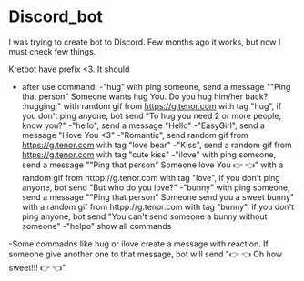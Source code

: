 # Discord_bot
I was trying to create bot to Discord. Few months ago it works, but now I must check few things.

Kretbot have prefix <3. It should
- after use command:
    -"hug" with ping someone, send a message ""Ping that person" Someone wants hug You. Do you hug him/her back? :hugging:" with random gif from https://g.tenor.com  with tag "hug", if you don't ping anyone, bot send "To hug you need 2 or more people, know you?" 
    -"hello", send a message "Hello"
    -"EasyGirl", send a message "I love You <3"
    -"Romantic", send random gif from https://g.tenor.com  with tag "love bear"
    -"Kiss", send a random gif from https://g.tenor.com  with tag "cute kiss"
    -"ilove" with ping someone, send a message ""Ping that person" Someone love You :point_right: :point_left:" with a random gif from httpp://g.tenor.com with tag "love", if you don't ping anyone, bot send "But who do you love?"
    -"bunny" with ping someone, send a message ""Ping that person" Someone send you a sweet bunny" with a random gif from httpp://g.tenor.com with tag "bunny", if you don't ping anyone, bot send "You can't send someone a bunny without someone"
    -"helpo" show all commands

-Some commadns like hug or ilove create a message with reaction. If someone give another one to that message, bot will send ":point_right: :point_left: Oh how sweet!!! :point_right: :point_left:" 
